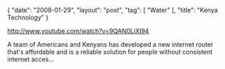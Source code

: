 {
   "date": "2008-01-29",
   "layout": "post",
   "tag": [
      "Water"
   ],
   "title": "Kenya Technology"
}

http://www.youtube.com/watch?v=9QAN0LiXI94  

A team of Americans and Kenyans has developed a new internet router that's affordable and is a reliable solution for people without consistent internet acces...